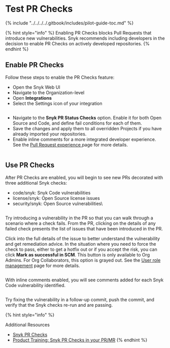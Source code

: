 # Test PR Checks

{% include "../../../../.gitbook/includes/pilot-guide-toc.md" %}

{% hint style="info" %}
Enabling PR Checks blocks Pull Requests that introduce new vulnerabilities. Snyk recommends including developers in the decision to enable PR Checks on actively developed repositories.
{% endhint %}

## Enable PR Checks

Follow these steps to enable the PR Checks feature:

* Open the Snyk Web UI
* Navigate to the Organization-level
* Open **Integrations**
* Select the Settings icon of your integration

<figure><img src="https://lh7-rt.googleusercontent.com/docsz/AD_4nXey76C-t0VJCjNUT9sOKfcbwxZR0mzyka0AMKwdaL1Sbp8HwS_rI0mRsU0maIyAe5zjeHfcMKkDZ9k_MguVPwddry4-a3MbBE_cdb1xJoR5Q5rx7SgCsbjJAzYEgxRcU-B5XeMFpg?key=i_CNrr-DvB8PGUAzq09BT3pc" alt=""><figcaption></figcaption></figure>

* Navigate to the **Snyk PR Status Checks** option. Enable it for both Open Source and Code, and define fail conditions for each of them.&#x20;
* Save the changes and apply them to all overridden Projects if you have already imported your repositories.&#x20;
* Enable inline comments for a more integrated developer experience. See the [Pull Request experience ](../../../../scan-with-snyk/pull-requests/pull-request-checks/pull-request-experience.md)page for more details.&#x20;

<figure><img src="https://lh7-rt.googleusercontent.com/docsz/AD_4nXfNXo0IULol0ix0VcJ34oOd87JGOdtq4g49PyoUx_pVFpqj5E1GSz0j8Atiu0Ehyk6APwTHfx6xNPqa5ye9-2w9YEMSUwiAhpw0yFEVaecvalkF4eXQz01inGYGPSGEPJvUuIaWDA?key=i_CNrr-DvB8PGUAzq09BT3pc" alt=""><figcaption></figcaption></figure>

## Use PR Checks

After PR Checks are enabled, you will begin to see new PRs decorated with three additional Snyk checks:

* code/snyk: Snyk Code vulnerabilities
* license/snyk: Open Source license issues
* security/snyk: Open Source vulnerabilities\


<figure><img src="https://lh7-rt.googleusercontent.com/docsz/AD_4nXfLnXujzF5V7LkTvXBaKbFsnRtrc2HGhM37B1Ij58a8O_UcLNamCOEf6aMckN27doPl2Vj3RUpdcWlAphmKKGt7QpNKTzcP62QaD3jITRBe8kta0whoIyp5Tk660eScfa6XwzVM?key=i_CNrr-DvB8PGUAzq09BT3pc" alt=""><figcaption></figcaption></figure>

Try introducing a vulnerability in the PR so that you can walk through a scenario where a check fails. From the PR, clicking on the details of any failed check presents the list of issues that have been introduced in the PR.

Click into the full details of the issue to better understand the vulnerability and get remediation advice. In the situation where you need to force the check to pass, either to get a hotfix out or if you accept the risk, you can click **Mark as successful in SCM**. This button is only available to Org Admins. For Org Collaborators, this option is grayed out. See the [User role management](../../../../snyk-platform-administration/user-roles/user-role-management.md) page for more details.

<figure><img src="https://lh7-rt.googleusercontent.com/docsz/AD_4nXeoGMM6QgygOIslguUEnVLg4cDB7CaerOKKY44EjPjgD6GL3znT8QS2-9-T8G5d6MEkLA4fPaGTth5saE_UuB4wiA08Wnep-RPFr39_u1G6sm2Mr0XWQYyyCVMiBrgfZJ1k8DVqjQ?key=i_CNrr-DvB8PGUAzq09BT3pc" alt=""><figcaption></figcaption></figure>

With ‌inline comments enabled, you will see comments added for each Snyk Code vulnerability identified.

<figure><img src="https://lh7-rt.googleusercontent.com/docsz/AD_4nXesXBwkre6Tst7YogJVBdoXPS3DwSe_D4i2zvLirtRjd7wwDGVcT07oNaaJ1PykRHUQir4xi0nRGtcEYAE96KtZiFrfA4HK7l4-rwVCUYp8SqS-xVkQ22b8eOh1QaSGQnpHeziz?key=i_CNrr-DvB8PGUAzq09BT3pc" alt=""><figcaption></figcaption></figure>

Try fixing the vulnerability in a follow-up commit, push the commit, and verify that the Snyk checks re-run and are passing.

{% hint style="info" %}


Additional Resources

* [Snyk PR Checks](../../../../scan-with-snyk/pull-requests/pull-request-checks/)
* [Product Training: Snyk PR Checks in your PR/MR](https://learn.snyk.io/lesson/checking-your-code-with-pr-checks/?ecosystem=general)
{% endhint %}

